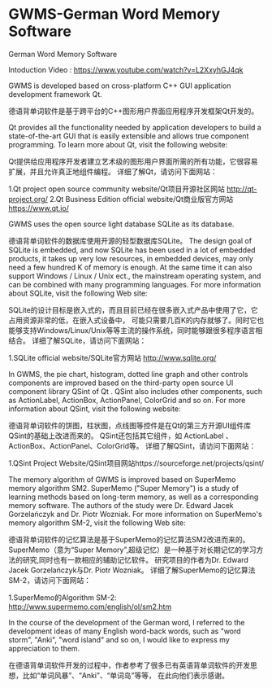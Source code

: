 # GWMS-German Word Memory Software
German Word Memory Software

Intoduction Video : https://www.youtube.com/watch?v=L2XxyhGJ4qk

GWMS is developed based on cross-platform C++ GUI application development framework Qt.

德语背单词软件是基于跨平台的C++图形用户界面应用程序开发框架Qt开发的。

Qt provides all the functionality needed by application developers to build a state-of-the-art GUI that is easily extensible and allows true component programming. 
To learn more about Qt, visit the following website:

Qt提供给应用程序开发者建立艺术级的图形用户界面所需的所有功能，它很容易扩展，并且允许真正地组件编程。
详细了解Qt，请访问下面网站：
     
1.Qt project open source community website/Qt项目开源社区网站 http://qt-project.org/
2.Qt Business Edition official website/Qt商业版官方网站 https://www.qt.io/

GWMS uses the open source light database SQLite as its database.

德语背单词软件的数据库使用开源的轻型数据库SQLite。
The design goal of SQLite  is embedded, and now SQLite has been used in a lot of embedded products, it takes up very low resources, in embedded devices, may only need a few hundred K of memory is enough. At the same time it can also support Windows / Linux / Unix ect.,  the mainstream operating system, and can be combined with many programming languages. 
For more information about SQLite, visit the following Web site:

SQLite的设计目标是嵌入式的，而且目前已经在很多嵌入式产品中使用了它，它占用资源非常的低，在嵌入式设备中，
可能只需要几百K的内存就够了。同时它也能够支持Windows/Linux/Unix等等主流的操作系统，同时能够跟很多程序语言相结合。
详细了解SQLite，请访问下面网站：
     
1.SQLite official website/SQLite官方网站 http://www.sqlite.org/ 

In GWMS, the pie chart, histogram, dotted line graph and other controls components are  improved based on the third-party open source UI component library QSint of Qt .
QSint also includes other components, such as ActionLabel, ActionBox, ActionPanel, ColorGrid and so on.
For more information about QSint, visit the following website:

德语背单词软件的饼图，柱状图，点线图等控件是在Qt的第三方开源UI组件库QSint的基础上改进而来的。
QSint还包括其它组件，如 ActionLabel 、ActionBox、ActionPanel、ColorGrid等。
详细了解QSint，请访问下面网站：
     
1.QSint Project Website/QSint项目网站https://sourceforge.net/projects/qsint/

The memory algorithm of GWMS  is improved based on SuperMemo memory algorithm SM2.
SuperMemo ("Super Memory") is a study of learning methods based on long-term memory, as well as a corresponding memory software.
The authors of the study were Dr. Edward Jacek Gorzelańczyk and Dr. Piotr Wozniak.
For more information on SuperMemo's memory algorithm SM-2, visit the following Web site:

德语背单词软件的记忆算法是基于SuperMemo的记忆算法SM2改进而来的。
SuperMemo（意为“Super Memory”,超级记忆）是一种基于对长期记忆的学习方法的研究,同时也有一款相应的辅助记忆软件。
研究项目的作者为Dr. Edward Jacek Gorzelańczyk与Dr. Piotr Wozniak。
详细了解SuperMemo的记忆算法SM-2，请访问下面网站：
   
1.SuperMemo的Algorithm SM-2: http://www.supermemo.com/english/ol/sm2.htm

In the course of the development of the German word, I referred to the development ideas of many English word-back words, such as "word storm", "Anki", "word island" and so on,
I would like to express my appreciation to them.

在德语背单词软件开发的过程中，作者参考了很多已有英语背单词软件的开发思想，比如“单词风暴”、“Anki”、“单词岛”等等，
在此向他们表示感谢。


 



